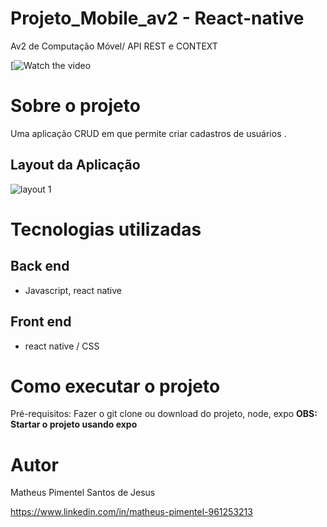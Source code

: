 # Projeto_Mobile_av2 - React-native
Av2 de Computação Móvel/ API REST e CONTEXT


[![Watch the video](https://drive.google.com/drive/my-drive)

# Sobre o projeto

Uma aplicação CRUD em que permite criar cadastros de usuários .

## Layout da Aplicação
![layout 1](https://drive.google.com/drive/my-drive)

# Tecnologias utilizadas
## Back end
- Javascript, react native
## Front end
- react native / CSS 

# Como executar o projeto

Pré-requisitos: Fazer o git clone ou download do projeto, node, expo
<b>OBS: Startar o projeto usando expo</b>

# Autor

Matheus Pimentel Santos de Jesus

https://www.linkedin.com/in/matheus-pimentel-961253213

